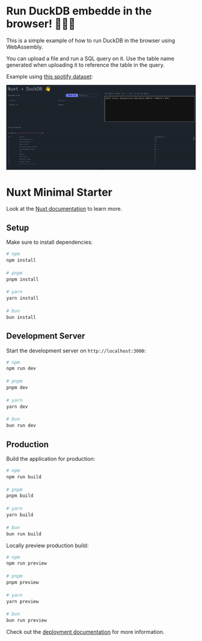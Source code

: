 # Run DuckDB embedde in the browser! 🦆🦆🦆

This is a simple example of how to run DuckDB in the browser using WebAssembly.

You can upload a file and run a SQL query on it. Use the table name generated when uploading it to reference the table in the query.


Example using [this spotify dataset](https://huggingface.co/datasets/maharshipandya/spotify-tracks-dataset/tree/main):

![sample](./images/sample)


# Nuxt Minimal Starter

Look at the [Nuxt documentation](https://nuxt.com/docs/getting-started/introduction) to learn more.

## Setup

Make sure to install dependencies:

```bash
# npm
npm install

# pnpm
pnpm install

# yarn
yarn install

# bun
bun install
```

## Development Server

Start the development server on `http://localhost:3000`:

```bash
# npm
npm run dev

# pnpm
pnpm dev

# yarn
yarn dev

# bun
bun run dev
```

## Production

Build the application for production:

```bash
# npm
npm run build

# pnpm
pnpm build

# yarn
yarn build

# bun
bun run build
```

Locally preview production build:

```bash
# npm
npm run preview

# pnpm
pnpm preview

# yarn
yarn preview

# bun
bun run preview
```

Check out the [deployment documentation](https://nuxt.com/docs/getting-started/deployment) for more information.
